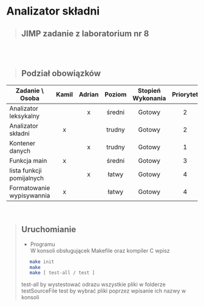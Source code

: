 # Analizator składni

> ## JIMP zadanie z laboratorium nr 8

<br/>
<br/>

> ## Podział obowiązków

| Zadanie \ Osoba           | Kamil | Adrian | Poziom | Stopień Wykonania | Priorytet |
| ------------------------- | :---: | :----: | :----: | :---------------: | :-------: |
| Analizator leksykalny     |       |   x    | średni |      Gotowy       |     2     |
| Analizator składni        |   x   |        | trudny |      Gotowy       |     2     |
| Kontener danych           |       |   x    | trudny |      Gotowy       |     1     |
| Funkcja main              |   x   |        | średni |      Gotowy       |     3     |
| lista funkcji pomijalnych |       |   x    | łatwy  |      Gotowy       |     4     |
| Formatowanie wypisywannia |   x   |        | łatwy  |      Gotowy       |     4     |

<br/>

> ## Uruchomianie
>
> -   Programu\
>     W konsoli obsługującek Makefile oraz kompiler C wpisz
>
> ```bash
>    make init
>    make
>    make [ test-all / test ]
> ```
>
> test-all by wystestować odrazu wszystkie pliki w folderze testSourceFile
> test by wybrać pliki poprzez wpisanie ich nazwy w konsoli

